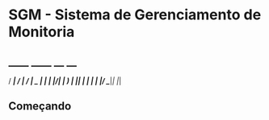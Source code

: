 # SGM - Sistema de Gerenciamento de Monitoria

##  ____   ____ __  __ 
/ ___| / ___|  \/  |
\___ \| |  _| |\/| |
 ___) | |_| | |  | |
|____/ \____|_|  |_|


## Começando
